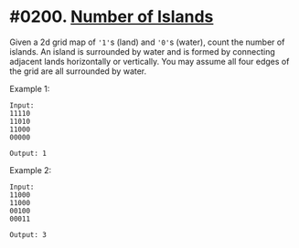# #0200. [Number of Islands](https://leetcode.com/problems/number-of-islands/description/) 

Given a 2d grid map of `'1'`s (land) and `'0'`s (water), count the number of islands. An island is surrounded by water and is formed by connecting adjacent lands horizontally or vertically. You may assume all four edges of the grid are all surrounded by water.

Example 1:
    
    
    
    Input:
    11110
    11010
    11000
    00000
    
    Output: 1
    

Example 2:
    
    
    
    Input:
    11000
    11000
    00100
    00011
    
    Output: 3